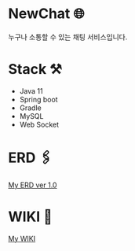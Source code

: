 # NewChat 🌐
누구나 소통할 수 있는 채팅 서비스입니다.
# Stack ⚒️
- Java 11
- Spring boot
- Gradle
- MySQL
- Web Socket
# ERD 🖇️

[My ERD ver 1.0](https://github.com/yeb0/NewChat/wiki/ERD-ver-1.0)

# WIKI 📜
[My WIKI](https://github.com/yeb0/NewChat/wiki)
